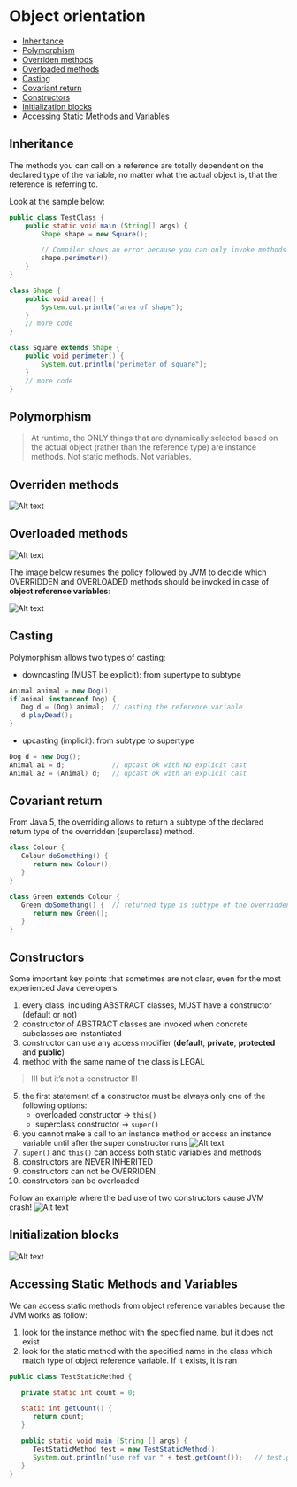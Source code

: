 # Object orientation

+ [Inheritance](#inheritance)
+ [Polymorphism](#polymorphism)
+ [Overriden methods](#overriden-methods)
+ [Overloaded methods](#overloaded-methods)
+ [Casting](#casting)
+ [Covariant return](#covariant-return)
+ [Constructors](#constructors)
+ [Initialization blocks](#initialization-blocks)
+ [Accessing Static Methods and Variables](#accessing-static-methods-and-variables)

## Inheritance
The methods you can call on a reference are totally dependent on the declared type of the variable, no matter
what the actual object is, that the reference is referring to.

Look at the sample below:
```java
public class TestClass {
    public static void main (String[] args) {
        Shape shape = new Square();

        // Compiler shows an error because you can only invoke methods of Shape class, the declared type
        shape.perimeter();
    }
}

class Shape {
    public void area() {
        System.out.println("area of shape");
    }
    // more code
}

class Square extends Shape {
    public void perimeter() {
        System.out.println("perimeter of square");
    }
    // more code
}
```

## Polymorphism
> At runtime, the ONLY things that are dynamically selected based on the actual object (rather than the reference type)
are instance methods. Not static methods. Not variables.

## Overriden methods
![Alt text](object_orientation/overriding-rules.png?raw=true "Overriding rules")

## Overloaded methods
![Alt text](object_orientation/overloading-rules.png?raw=true "Overloading rules")

The image below resumes the policy followed by JVM to decide which OVERRIDDEN and OVERLOADED methods should be invoked in case of **object reference variables**:

![Alt text](object_orientation/overriden-and-overloaded-methods.png?raw=true "Overriden and overloaded methods")

## Casting
Polymorphism allows two types of casting:
+ downcasting (MUST be explicit): from supertype to subtype
```java
Animal animal = new Dog();
if(animal instanceof Dog) {
   Dog d = (Dog) animal;  // casting the reference variable
   d.playDead();
}
```
+ upcasting (implicit): from subtype to supertype
```java
Dog d = new Dog();
Animal a1 = d;            // upcast ok with NO explicit cast
Animal a2 = (Animal) d;   // upcast ok with an explicit cast
```

## Covariant return
From Java 5, the overriding allows to return a subtype of the declared return type of the overridden (superclass) method.
```java
class Colour {
   Colour doSomething() {
      return new Colour();
   }
}

class Green extends Colour {
   Green doSomething() {  // returned type is subtype of the overridden method's returned type
      return new Green();
   }
}
```

## Constructors
Some important key points that sometimes are not clear, even for the most experienced Java developers:
1. every class, including ABSTRACT classes, MUST have a constructor (default or not)
2. constructor of ABSTRACT classes are invoked when concrete subclasses are instantiated
3. constructor can use any access modifier (__default__, __private__, __protected__ and __public__)
4. method with the same name of the class is LEGAL
> !!! but it’s not a constructor !!!
5. the first statement of a constructor must be always only one of the following options:
   - overloaded constructor -> `this()`
   - superclass constructor -> `super()`
6. you cannot make a call to an instance method or access an instance variable until after the super constructor runs
![Alt text](object_orientation/constructor-invoke-static-method.png?raw=true "Constructor invokes a static method")
7. `super()` and `this()` can access both static variables and methods
8. constructors are NEVER INHERITED
9. constructors can not be OVERRIDEN
10. constructors can be overloaded

Follow an example where the bad use of two constructors cause JVM crash!
![Alt text](object_orientation/constructor-cause-stackOverflowError.png?raw=true "Bad use of constructors cause an exception")

## Initialization blocks
![Alt text](object_orientation/initialization-blocks.png?raw=true "Initialization blocks")

## Accessing Static Methods and Variables
We can access static methods from object reference variables because the JVM works as follow:
1. look for the instance method with the specified name, but it does not exist
2. look for the static method with the specified name in the class which match type of object reference variable. If It exists, it is ran
```java
public class TestStaticMethod {

   private static int count = 0;

   static int getCount() {
      return count;
   }

   public static void main (String [] args) {
      TestStaticMethod test = new TestStaticMethod();
      System.out.println("use ref var " + test.getCount());   // test.getCount() invokes static method
   }
}
```
